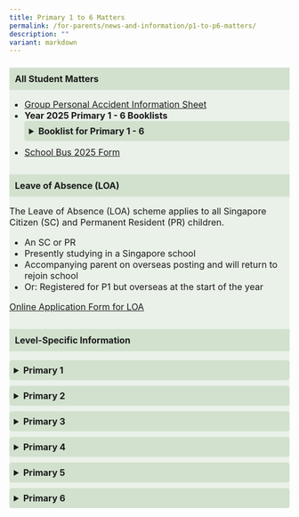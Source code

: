 ```yaml
---
title: Primary 1 to 6 Matters
permalink: /for-parents/news-and-information/p1-to-p6-matters/
description: ""
variant: markdown
---
```

<div style="background-color: #eaf1e9; padding: 0px; border-radius: 0px; font-size: 16px;">
  <h3 style="background-color: #d2e1ce; padding: 10px; font-size: unset;">All Student Matters</h3>
  <ul>
    <li><a rel="noopener noreferrer nofollow" target="_blank" href="/files/2025/Product_Fact_Sheet__Year_2025_.pdf"> Group Personal Accident Information Sheet </a></li>
    <li><strong>Year 2025 Primary 1 - 6 Booklists</strong>
      <details style="margin-bottom: 10px;">
        <summary style="font-weight: bold; cursor: pointer; padding: 8px; background-color: #d2e1ce; border-radius: 5px;">Booklist for Primary 1 - 6</summary>
        <ul style="margin-top: 10px; padding-left: 20px;">
          <li><a rel="noopener nofollow" target="_blank" href="/files/2025/Booklists/P1_BOOKLIST.pdf">Primary 1</a></li>
          <li><a rel="noopener nofollow" target="_blank" href="/files/2025/Booklists/P2_BOOKLIST.pdf">Primary 2</a></li>
          <li><a rel="noopener nofollow" target="_blank" href="/files/2025/Booklists/P3_BOOKLIST.pdf">Primary 3</a></li>
          <li><a rel="noopener nofollow" target="_blank" href="/files/2025/Booklists/P4_BOOKLIST.pdf">Primary 4</a></li>
          <li><a rel="noopener nofollow" target="_blank" href="/files/2025/Booklists/P5_BOOKLIST.pdf">Primary 5 Standard</a></li>
          <li><a rel="noopener nofollow" target="_blank" href="/files/2025/Booklists/P5__FDN_.pdf">Primary 5 Foundation</a></li>
          <li><a rel="noopener nofollow" target="_blank" href="/files/2025/Booklists/P6_BOOKLIST.pdf">Primary 6 Standard</a></li>
          <li><a rel="noopener nofollow" target="_blank" href="/files/2025/Booklists/P6__FDN_.pdf">Primary 6 Foundation</a></li>
        </ul>
      </details>
    </li>
    <li><a rel="noopener noreferrer nofollow" target="_blank" href="/files/2025/Binder_Bus_2025.pdf">School Bus 2025 Form</a></li>
  </ul>
  <h3 style="margin-top: 30px; background-color: #d2e1ce; padding: 10px; font-size: unset;">Leave of Absence (LOA)</h3>
  <p>The Leave of Absence (LOA) scheme applies to all Singapore Citizen (SC) and Permanent Resident (PR) children.</p>
  <ul>
    <li>An SC or PR</li>
    <li>Presently studying in a Singapore school</li>
    <li>Accompanying parent on overseas posting and will return to rejoin school</li>
    <li>Or: Registered for P1 but overseas at the start of the year</li>
  </ul>
  <p><a rel="noopener noreferrer nofollow" target="_blank" href="https://form.gov.sg/#!/61023b016bd2f30011b37e2a">Online Application Form for LOA</a></p>
  <h3 style="margin-top: 30px; background-color: #d2e1ce; padding: 10px; font-size: unset;">Level-Specific Information</h3>
  <details style="margin-bottom: 10px;">
    <summary style="font-weight: bold; cursor: pointer; padding: 8px; background-color: #d2e1ce; border-radius: 5px;">Primary 1</summary>
    <ul style="margin-top: 10px; padding-left: 20px;">
      <li><a rel="noopener nofollow" target="_blank" href="/files/2025/2024_P1_Orientation_FINAL.pdf">P1 Orientation Slides</a></li>
      <li><a rel="noopener nofollow" target="_blank" href="/files/2025/FPPS Connects/P1_Total_Curriculum_Briefing_2025.pdf">P1 Total Curriculum Briefing</a></li>
    </ul>
  </details>
  <details style="margin-bottom: 10px;">
    <summary style="font-weight: bold; cursor: pointer; padding: 8px; background-color: #d2e1ce; border-radius: 5px;">Primary 2</summary>
    <ul style="margin-top: 10px; padding-left: 20px;">
      <li><a rel="noopener nofollow" target="_blank" href="/files/2025/FPPS Connects/P2_Total_Curriculum_Briefing_2025.pdf">P2 Total Curriculum Briefing</a></li>
    </ul>
  </details>
  <details style="margin-bottom: 10px;">
    <summary style="font-weight: bold; cursor: pointer; padding: 8px; background-color: #d2e1ce; border-radius: 5px;">Primary 3</summary>
    <ul style="margin-top: 10px; padding-left: 20px;">
      <li><a rel="noopener nofollow" target="_blank" href="/files/2025/FPPS Connects/2025_P3___P4_FPPS_Connects_13_Mar.pdf">P3 FPPS Connects</a></li>
    </ul>
  </details>
  <details style="margin-bottom: 10px;">
<summary style="font-weight: bold; cursor: pointer; padding: 8px; background-color: #d2e1ce; border-radius: 5px;">Primary 4</summary>
    <ul style="margin-top: 10px; padding-left: 20px;">
      <li><a rel="noopener nofollow" target="_blank" href="/files/2025/FPPS Connects/2025_P3___P4_FPPS_Connects_13_Mar.pdf">P4 FPPS Connects</a></li>
    </ul>
  </details>
  <details style="margin-bottom: 10px;">
    <summary style="font-weight: bold; cursor: pointer; padding: 8px; background-color: #d2e1ce; border-radius: 5px;">Primary 5</summary>
    <ul style="margin-top: 10px; padding-left: 20px;">
      <li><a rel="noopener nofollow" target="_blank" href="/files/2025/FPPS Connects/2025_P5_FPPS_Connects_28_Mar.pdf">P5 FPPS Connects</a></li>
    </ul>
  </details>
  <details>
    <summary style="font-weight: bold; cursor: pointer; padding: 8px; background-color: #d2e1ce; border-radius: 5px;">Primary 6</summary>
    <ul style="margin-top: 10px; padding-left: 20px;">
      <li><a rel="noopener nofollow" target="_blank" href="/files/2025/FPPS Connects/2025_P6_FPPS_Connects_14_Mar.pdf">P6 FPPS Connects</a></li>
    </ul>
  </details>
</div>